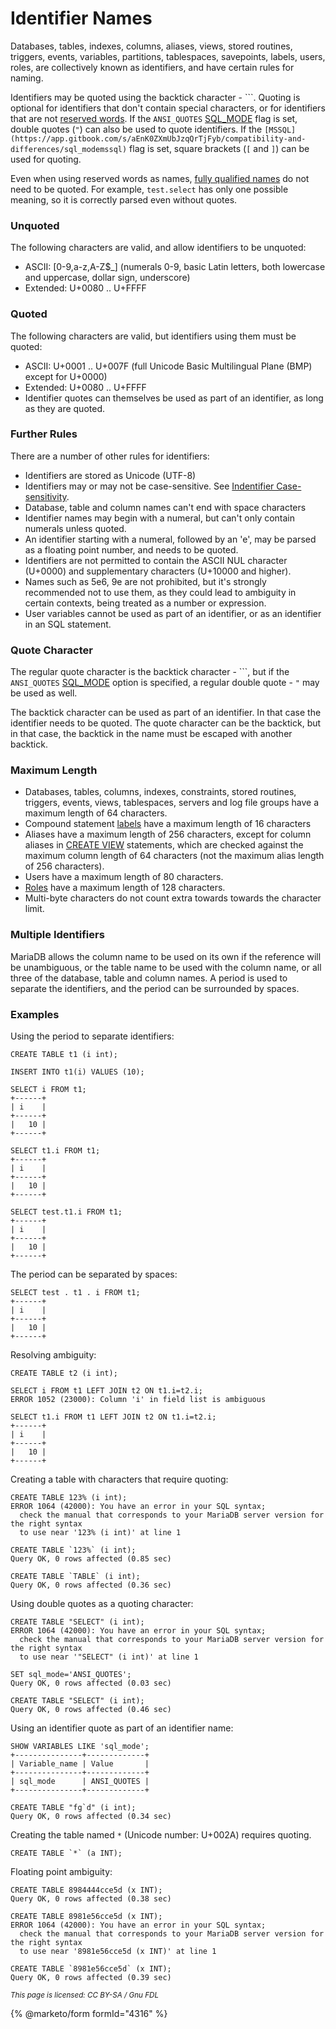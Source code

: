 # Identifier Names

Databases, tables, indexes, columns, aliases, views, stored routines, triggers, events, variables, partitions, tablespaces, savepoints, labels, users, roles, are collectively known as identifiers, and have certain rules for naming.

Identifiers may be quoted using the backtick character - \`\`\`. Quoting is optional for identifiers that don't contain special characters, or for identifiers that are not [reserved words](reserved-words.md). If the `ANSI_QUOTES` [SQL\_MODE](../../../server-management/variables-and-modes/sql-mode.md) flag is set, double quotes (`"`) can also be used to quote identifiers. If the `[MSSQL](https://app.gitbook.com/s/aEnK0ZXmUbJzqQrTjFyb/compatibility-and-differences/sql_modemssql)` flag is set, square brackets (`[` and `]`) can be used for quoting.

Even when using reserved words as names, [fully qualified names](identifier-qualifiers.md) do not need to be quoted. For example, `test.select` has only one possible meaning, so it is correctly parsed even without quotes.

### Unquoted

The following characters are valid, and allow identifiers to be unquoted:

* ASCII: \[0-9,a-z,A-Z$\_] (numerals 0-9, basic Latin letters, both lowercase and uppercase, dollar sign, underscore)
* Extended: U+0080 .. U+FFFF

### Quoted

The following characters are valid, but identifiers using them must be quoted:

* ASCII: U+0001 .. U+007F (full Unicode Basic Multilingual Plane (BMP) except for U+0000)
* Extended: U+0080 .. U+FFFF
* Identifier quotes can themselves be used as part of an identifier, as long as they are quoted.

### Further Rules

There are a number of other rules for identifiers:

* Identifiers are stored as Unicode (UTF-8)
* Identifiers may or may not be case-sensitive. See [Indentifier Case-sensitivity](identifier-case-sensitivity.md).
* Database, table and column names can't end with space characters
* Identifier names may begin with a numeral, but can't only contain numerals unless quoted.
* An identifier starting with a numeral, followed by an 'e', may be parsed as a floating point number, and needs to be quoted.
* Identifiers are not permitted to contain the ASCII NUL character (U+0000) and supplementary characters (U+10000 and higher).
* Names such as 5e6, 9e are not prohibited, but it's strongly recommended not to use them, as they could lead to ambiguity in certain contexts, being treated as a number or expression.
* User variables cannot be used as part of an identifier, or as an identifier in an SQL statement.

### Quote Character

The regular quote character is the backtick character - \`\`\`, but if the `ANSI_QUOTES` [SQL\_MODE](../../../server-management/variables-and-modes/sql-mode.md) option is specified, a regular double quote - `"` may be used as well.

The backtick character can be used as part of an identifier. In that case the identifier needs to be quoted. The quote character can be the backtick, but in that case, the backtick in the name must be escaped with another backtick.

### Maximum Length

* Databases, tables, columns, indexes, constraints, stored routines, triggers, events, views, tablespaces, servers and log file groups have a maximum length of 64 characters.
* Compound statement [labels](../../../server-usage/programmatic-compound-statements/labels.md) have a maximum length of 16 characters
* Aliases have a maximum length of 256 characters, except for column aliases in [CREATE VIEW](../../../server-usage/views/create-view.md) statements, which are checked against the maximum column length of 64 characters (not the maximum alias length of 256 characters).
* Users have a maximum length of 80 characters.
* [Roles](../../../security/user-account-management/roles/) have a maximum length of 128 characters.
* Multi-byte characters do not count extra towards towards the character limit.

### Multiple Identifiers

MariaDB allows the column name to be used on its own if the reference will be unambiguous, or the table name to be used with the column name, or all three of the database, table and column names. A period is used to separate the identifiers, and the period can be surrounded by spaces.

### Examples

Using the period to separate identifiers:

```
CREATE TABLE t1 (i int);

INSERT INTO t1(i) VALUES (10);

SELECT i FROM t1;
+------+
| i    |
+------+
|   10 |
+------+

SELECT t1.i FROM t1;
+------+
| i    |
+------+
|   10 |
+------+

SELECT test.t1.i FROM t1;
+------+
| i    |
+------+
|   10 |
+------+
```

The period can be separated by spaces:

```
SELECT test . t1 . i FROM t1;
+------+
| i    |
+------+
|   10 |
+------+
```

Resolving ambiguity:

```
CREATE TABLE t2 (i int);

SELECT i FROM t1 LEFT JOIN t2 ON t1.i=t2.i;
ERROR 1052 (23000): Column 'i' in field list is ambiguous

SELECT t1.i FROM t1 LEFT JOIN t2 ON t1.i=t2.i;
+------+
| i    |
+------+
|   10 |
+------+
```

Creating a table with characters that require quoting:

```
CREATE TABLE 123% (i int);
ERROR 1064 (42000): You have an error in your SQL syntax; 
  check the manual that corresponds to your MariaDB server version for the right syntax 
  to use near '123% (i int)' at line 1

CREATE TABLE `123%` (i int);
Query OK, 0 rows affected (0.85 sec)

CREATE TABLE `TABLE` (i int);
Query OK, 0 rows affected (0.36 sec)
```

Using double quotes as a quoting character:

```
CREATE TABLE "SELECT" (i int);
ERROR 1064 (42000): You have an error in your SQL syntax; 
  check the manual that corresponds to your MariaDB server version for the right syntax 
  to use near '"SELECT" (i int)' at line 1

SET sql_mode='ANSI_QUOTES';
Query OK, 0 rows affected (0.03 sec)

CREATE TABLE "SELECT" (i int);
Query OK, 0 rows affected (0.46 sec)
```

Using an identifier quote as part of an identifier name:

```
SHOW VARIABLES LIKE 'sql_mode';
+---------------+-------------+
| Variable_name | Value       |
+---------------+-------------+
| sql_mode      | ANSI_QUOTES |
+---------------+-------------+

CREATE TABLE "fg`d" (i int);
Query OK, 0 rows affected (0.34 sec)
```

Creating the table named `*` (Unicode number: U+002A) requires quoting.

```
CREATE TABLE `*` (a INT);
```

Floating point ambiguity:

```
CREATE TABLE 8984444cce5d (x INT);
Query OK, 0 rows affected (0.38 sec)

CREATE TABLE 8981e56cce5d (x INT);
ERROR 1064 (42000): You have an error in your SQL syntax; 
  check the manual that corresponds to your MariaDB server version for the right syntax 
  to use near '8981e56cce5d (x INT)' at line 1

CREATE TABLE `8981e56cce5d` (x INT);
Query OK, 0 rows affected (0.39 sec)
```

<sub>_This page is licensed: CC BY-SA / Gnu FDL_</sub>

{% @marketo/form formId="4316" %}
